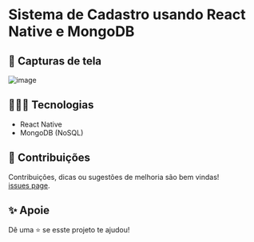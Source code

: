 # Sistema de Cadastro usando React Native e MongoDB

## 📸 Capturas de tela

![image](https://user-images.githubusercontent.com/115879524/225163093-48bf3788-8d16-4d26-ab00-31e7a4cf271d.png)

## 👨🏻‍💻 Tecnologias

* React Native
* MongoDB (NoSQL)

## 🤝 Contribuições

Contribuições, dicas ou sugestões de melhoria são bem vindas!<br />
[issues page](https://github.com/gsttvlima/signup-signin/issues).

## ✨ Apoie

Dê uma ⭐️ se esste projeto te ajudou!